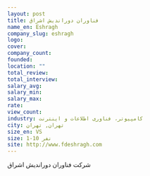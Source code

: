 ```yaml
---
layout: post
title: فناوران دوراندیش اشراق
name_en: Eshragh
company_slug: eshragh
logo: 
cover: 
company_count:
founded:
location: ""
total_review: 
total_interview: 
salary_avg: 
salary_min: 
salary_max: 
rate: 
view_count: 
industry: کامپیوتر، فناوری اطلاعات و اینترنت
city: تهران, تهران
size_en: VS
size: 1-10 نفر
site: http://www.fdeshragh.com
---
```


شرکت فناوران دوراندیش اشراق 
